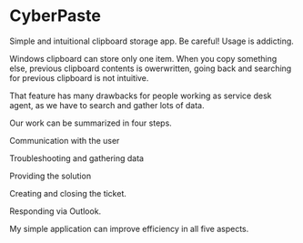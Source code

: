 # CyberPaste

Simple and intuitional clipboard storage app. Be careful! Usage is addicting.

Windows clipboard can store only one item. When you copy something else, previous clipboard contents is owerwritten, going back and searching for previous clipboard is not intuitive. 

That feature has many drawbacks for people working as service desk agent, as we have to search and gather lots of data.

Our work can be summarized in four steps.

Communication with the user

Troubleshooting and gathering data

Providing the solution

Creating and closing the ticket.

Responding via Outlook.

My simple application can improve efficiency in all five aspects.
